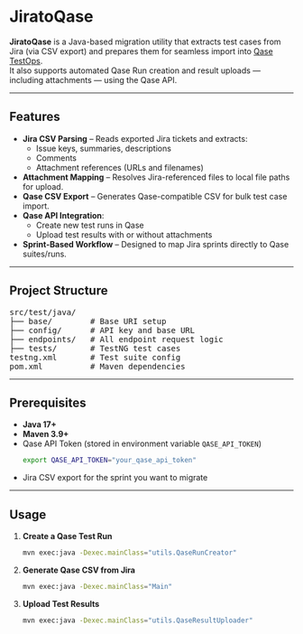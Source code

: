 # JiratoQase

**JiratoQase** is a Java-based migration utility that extracts test cases from Jira (via CSV export) and prepares them for seamless import into [Qase TestOps](https://qase.io).  
It also supports automated Qase Run creation and result uploads — including attachments — using the Qase API.

---

## Features

- **Jira CSV Parsing** – Reads exported Jira tickets and extracts:
    - Issue keys, summaries, descriptions
    - Comments
    - Attachment references (URLs and filenames)
- **Attachment Mapping** – Resolves Jira-referenced files to local file paths for upload.
- **Qase CSV Export** – Generates Qase-compatible CSV for bulk test case import.
- **Qase API Integration**:
    - Create new test runs in Qase
    - Upload test results with or without attachments
- **Sprint-Based Workflow** – Designed to map Jira sprints directly to Qase suites/runs.

---

##  Project Structure

<pre>
src/test/java/
├── base/        # Base URI setup
├── config/      # API key and base URL
├── endpoints/   # All endpoint request logic
├── tests/       # TestNG test cases
testng.xml       # Test suite config
pom.xml          # Maven dependencies
</pre>


---

## Prerequisites

- **Java 17+**
- **Maven 3.9+**
- Qase API Token (stored in environment variable `QASE_API_TOKEN`)
  ```bash
  export QASE_API_TOKEN="your_qase_api_token"
- Jira CSV export for the sprint you want to migrate

---

## Usage

1. **Create a Qase Test Run**
   ```bash
   mvn exec:java -Dexec.mainClass="utils.QaseRunCreator"
2. **Generate Qase CSV from Jira**
   ```bash
   mvn exec:java -Dexec.mainClass="Main"
3. **Upload Test Results**
   ```bash
   mvn exec:java -Dexec.mainClass="utils.QaseResultUploader"